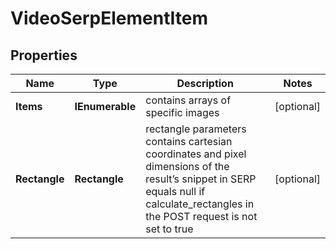 # VideoSerpElementItem


## Properties

| Name | Type | Description | Notes |
|------------ | ------------- | ------------- | -------------|
**Items** | **IEnumerable<VideoElement>** | contains arrays of specific images |[optional]|
**Rectangle** | **Rectangle** | rectangle parameters<br>contains cartesian coordinates and pixel dimensions of the result’s snippet in SERP<br>equals null if calculate_rectangles in the POST request is not set to true |[optional]|